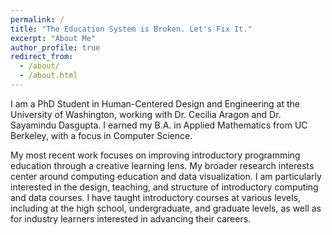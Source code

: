 ```yaml
---
permalink: /
title: "The Education System is Broken. Let's Fix It."
excerpt: "About Me"
author_profile: true
redirect_from: 
  - /about/
  - /about.html
---
```


I am a PhD Student in Human-Centered Design and Engineering at the University of Washington, working with Dr. Cecilia Aragon and Dr. Sayamindu Dasgupta. I earned my B.A. in Applied Mathematics from UC Berkeley, with a focus in Computer Science.

My most recent work focuses on improving introductory programming education through a creative learning lens. My broader research interests center around computing education and data visualization. I am particularly interested in the design, teaching, and structure of introductory computing and data courses. I have taught introductory courses at various levels, including at the high school, undergraduate, and graduate levels, as well as for industry learners interested in advancing their careers.
